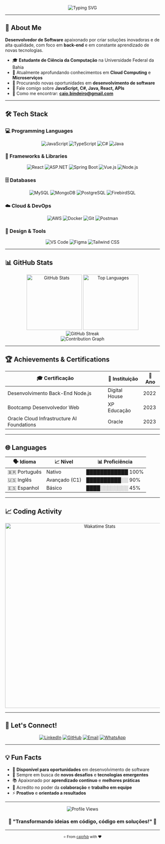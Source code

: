 <div align="center">
  <img src="https://readme-typing-svg.herokuapp.com?font=Inter&weight=700&size=35&duration=3000&pause=1000&color=3B82F6&center=true&vCenter=true&width=600&lines=Hi+%F0%9F%91%8B%2C+I'm+Caio+Felipe;Back-End+Developer;Problem+Solver" alt="Typing SVG" />
</div>

---

## 🚀 About Me

**Desenvolvedor de Software** apaixonado por criar soluções inovadoras e de alta qualidade, com foco em **back-end** e em constante aprendizado de novas tecnologias.

- 🎓 **Estudante de Ciência da Computação** na Universidade Federal da Bahia 
- 🌱 Atualmente aprofundando conhecimentos em **Cloud Computing** e **Microserviços**
- 🎯 Procurando novas oportunidades em **desenvolvimento de software**
- 💬 Fale comigo sobre **JavaScript, C#, Java, React, APIs**
- 📧 Como me encontrar: **caio.bindeiro@gmail.com**

---

## 🛠️ Tech Stack

### 💻 Programming Languages
<div align="center">
  <img src="https://img.shields.io/badge/JavaScript-F7DF1E?style=for-the-badge&logo=javascript&logoColor=black" alt="JavaScript" />
  <img src="https://img.shields.io/badge/TypeScript-007ACC?style=for-the-badge&logo=typescript&logoColor=white" alt="TypeScript" />
  <img src="https://img.shields.io/badge/C%23-239120?style=for-the-badge&logo=c-sharp&logoColor=white" alt="C#" />
  <img src="https://img.shields.io/badge/Java-ED8B00?style=for-the-badge&logo=openjdk&logoColor=white" alt="Java" />
</div>

### 🚀 Frameworks & Libraries
<div align="center">
  <img src="https://img.shields.io/badge/React-20232A?style=for-the-badge&logo=react&logoColor=61DAFB" alt="React" />
  <img src="https://img.shields.io/badge/.NET-5C2D91?style=for-the-badge&logo=.net&logoColor=white" alt="ASP.NET" />
  <img src="https://img.shields.io/badge/Spring-6DB33F?style=for-the-badge&logo=spring&logoColor=white" alt="Spring Boot" />
  <img src="https://img.shields.io/badge/Vue.js-35495E?style=for-the-badge&logo=vue.js&logoColor=4FC08D" alt="Vue.js" />
  <img src="https://img.shields.io/badge/Node.js-43853D?style=for-the-badge&logo=node.js&logoColor=white" alt="Node.js" />
</div>

### 🗄️ Databases
<div align="center">
  <img src="https://img.shields.io/badge/MySQL-00000F?style=for-the-badge&logo=mysql&logoColor=white" alt="MySQL" />
  <img src="https://img.shields.io/badge/MongoDB-4EA94B?style=for-the-badge&logo=mongodb&logoColor=white" alt="MongoDB" />
  <img src="https://img.shields.io/badge/PostgreSQL-316192?style=for-the-badge&logo=postgresql&logoColor=white" alt="PostgreSQL" />
  <img src="https://img.shields.io/badge/Firebird-FF6600?style=for-the-badge&logo=firebird&logoColor=white" alt="FirebirdSQL" />
</div>

### ☁️ Cloud & DevOps
<div align="center">
  <img src="https://img.shields.io/badge/Amazon_AWS-232F3E?style=for-the-badge&logo=amazon-aws&logoColor=white" alt="AWS" />
  <img src="https://img.shields.io/badge/Docker-2496ED?style=for-the-badge&logo=docker&logoColor=white" alt="Docker" />
  <img src="https://img.shields.io/badge/Git-F05032?style=for-the-badge&logo=git&logoColor=white" alt="Git" />
  <img src="https://img.shields.io/badge/Postman-FF6C37?style=for-the-badge&logo=postman&logoColor=white" alt="Postman" />
</div>

### 🎨 Design & Tools
<div align="center">
  <img src="https://img.shields.io/badge/Visual_Studio_Code-0078D4?style=for-the-badge&logo=visual%20studio%20code&logoColor=white" alt="VS Code" />
  <img src="https://img.shields.io/badge/Figma-F24E1E?style=for-the-badge&logo=figma&logoColor=white" alt="Figma" />
  <img src="https://img.shields.io/badge/Tailwind_CSS-38B2AC?style=for-the-badge&logo=tailwind-css&logoColor=white" alt="Tailwind CSS" />
</div>

---

## 📊 GitHub Stats

<div align="center">
  <img src="https://github-readme-stats.vercel.app/api?username=caiofsb&show_icons=true&theme=tokyonight&hide_border=true&count_private=true" alt="GitHub Stats" height="180" />
  <img src="https://github-readme-stats.vercel.app/api/top-langs/?username=caiofsb&layout=compact&theme=tokyonight&hide_border=true&langs_count=8" alt="Top Languages" height="180" />
</div>

<div align="center">
  <img src="https://github-readme-streak-stats.herokuapp.com/?user=caiofsb&theme=tokyonight&hide_border=true" alt="GitHub Streak" />
</div>

<div align="center">
  <img src="https://github-readme-activity-graph.vercel.app/graph?username=caiofsb&theme=tokyo-night&hide_border=true&area=true" alt="Contribution Graph" />
</div>

---

## 🏆 Achievements & Certifications

<div align="center">
  
| 🎓 **Certificação** | 🏢 **Instituição** | 📅 **Ano** |
|---------------------|-------------------|------------|
| Desenvolvimento Back-End Node.js | Digital House | 2022 |
| Bootcamp Desenvolvedor Web | XP Educação | 2023 |
| Oracle Cloud Infrastructure AI Foundations | Oracle | 2023 |

</div>

---

## 🌐 Languages

<div align="center">
  
| 🗣️ **Idioma** | 📈 **Nível** | 📊 **Proficiência** |
|---------------|-------------|-------------------|
| 🇧🇷 Português | Nativo | ████████████ 100% |
| 🇺🇸 Inglês | Avançado (C1) | ██████████░░ 90% |
| 🇪🇸 Espanhol | Básico | ████░░░░░░░░ 45% |

</div>

---

## 📈 Coding Activity

<div align="center">
  <img src="https://wakatime.com/share/@caiofsb/8b2e3e5c-9c4f-4d1a-9b8a-2d3c4e5f6a7b.svg" alt="Wakatime Stats" width="600" />
</div>

---

## 🤝 Let's Connect!

<div align="center">
  
[![LinkedIn](https://img.shields.io/badge/LinkedIn-0077B5?style=for-the-badge&logo=linkedin&logoColor=white)](https://linkedin.com/in/caiofsb)
[![GitHub](https://img.shields.io/badge/GitHub-100000?style=for-the-badge&logo=github&logoColor=white)](https://github.com/caiofsb)
[![Email](https://img.shields.io/badge/Email-D14836?style=for-the-badge&logo=gmail&logoColor=white)](mailto:caio.bindeiro@email.com)
[![WhatsApp](https://img.shields.io/badge/WhatsApp-25D366?style=for-the-badge&logo=whatsapp&logoColor=white)](https://wa.me/5571993776531)

</div>

---

## 💡 Fun Facts

- 🎯 **Disponível para oportunidades** em desenvolvimento de software
- 🚀 Sempre em busca de **novos desafios** e **tecnologias emergentes**
- 📚 Apaixonado por **aprendizado contínuo** e **melhores práticas**
- 🤝 Acredito no poder da **colaboração** e **trabalho em equipe**
- ⚡ **Proativo** e **orientado a resultados**

---

<div align="center">
  <img src="https://komarev.com/ghpvc/?username=caiofsb&label=Profile%20Views&color=3b82f6&style=for-the-badge" alt="Profile Views" />
</div>

<div align="center">
  <h3>💫 "Transformando ideias em código, código em soluções!" 💫</h3>
</div>

---

<div align="center">
  <sub>⭐ From <a href="https://github.com/caiofsb">caiofsb</a> with ❤️</sub>
</div>
